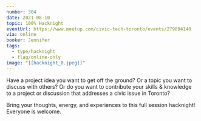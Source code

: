 ```yaml
---
number: 304
date: 2021-08-10
topic: 100% Hacknight
eventUrl: https://www.meetup.com/civic-tech-toronto/events/279894140
via: online
booker: Jennifer
tags:
  - type/hacknight
  - flag/online-only
image: "[[hacknight_0.jpeg]]"
---
```


Have a project idea you want to get off the ground? Or a topic you want to discuss with others? Or do you want to contribute your skills & knowledge to a project or discussion that addresses a civic issue in Toronto?

Bring your thoughts, energy, and experiences to this full session hacknight! Everyone is welcome.

